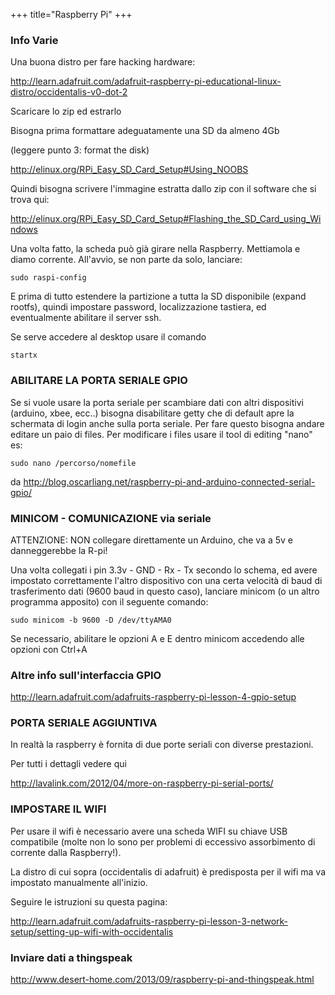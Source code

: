 +++
title="Raspberry Pi"
+++
### Info Varie

Una buona distro per fare hacking hardware:

<http://learn.adafruit.com/adafruit-raspberry-pi-educational-linux-distro/occidentalis-v0-dot-2>

Scaricare lo zip ed estrarlo

Bisogna prima formattare adeguatamente una SD da almeno 4Gb

(leggere punto 3: format the disk)

<http://elinux.org/RPi_Easy_SD_Card_Setup#Using_NOOBS>

Quindi bisogna scrivere l\'immagine estratta dallo zip con il software
che si trova qui:

<http://elinux.org/RPi_Easy_SD_Card_Setup#Flashing_the_SD_Card_using_Windows>

Una volta fatto, la scheda può già girare nella Raspberry. Mettiamola e
diamo corrente. All\'avvio, se non parte da solo, lanciare:

    sudo raspi-config

E prima di tutto estendere la partizione a tutta la SD disponibile
(expand rootfs), quindi impostare password, localizzazione tastiera, ed
eventualmente abilitare il server ssh.

Se serve accedere al desktop usare il comando

    startx

### ABILITARE LA PORTA SERIALE GPIO

Se si vuole usare la porta seriale per scambiare dati con altri
dispositivi (arduino, xbee, ecc..) bisogna disabilitare getty che di
default apre la schermata di login anche sulla porta seriale. Per fare
questo bisogna andare editare un paio di files. Per modificare i files
usare il tool di editing \"nano\" es:

    sudo nano /percorso/nomefile

da http://blog.oscarliang.net/raspberry-pi-and-arduino-connected-serial-gpio/

### MINICOM - COMUNICAZIONE via seriale

ATTENZIONE: NON collegare direttamente un Arduino, che va a 5v e
danneggerebbe la R-pi!

Una volta collegati i pin 3.3v - GND - Rx - Tx secondo lo schema, ed
avere impostato correttamente l\'altro dispositivo con una certa
velocità di baud di trasferimento dati (9600 baud in questo caso),
lanciare minicom (o un altro programma apposito) con il seguente
comando:

    sudo minicom -b 9600 -D /dev/ttyAMA0

Se necessario, abilitare le opzioni A e E dentro minicom accedendo alle
opzioni con Ctrl+A

### Altre info sull\'interfaccia GPIO

<http://learn.adafruit.com/adafruits-raspberry-pi-lesson-4-gpio-setup>

### PORTA SERIALE AGGIUNTIVA

In realtà la raspberry è fornita di due porte seriali con diverse
prestazioni.

Per tutti i dettagli vedere qui

<http://lavalink.com/2012/04/more-on-raspberry-pi-serial-ports/>

### IMPOSTARE IL WIFI

Per usare il wifi è necessario avere una scheda WIFI su chiave USB
compatibile (molte non lo sono per problemi di eccessivo assorbimento di
corrente dalla Raspberry!).

La distro di cui sopra (occidentalis di adafruit) è predisposta per il
wifi ma va impostato manualmente all\'inizio.

Seguire le istruzioni su questa pagina:

<http://learn.adafruit.com/adafruits-raspberry-pi-lesson-3-network-setup/setting-up-wifi-with-occidentalis>

### Inviare dati a thingspeak

<http://www.desert-home.com/2013/09/raspberry-pi-and-thingspeak.html>
